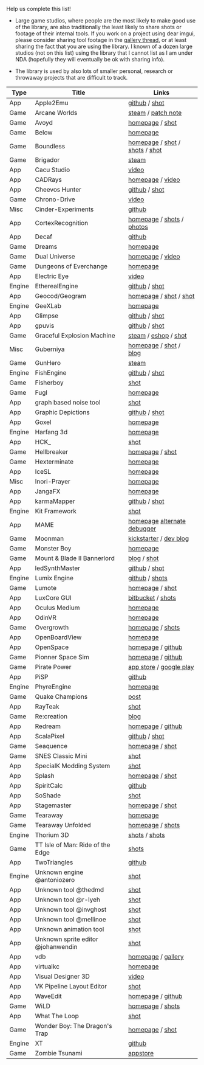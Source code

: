 Help us complete this list!

- Large game studios, where people are the most likely to make good use of the library, are also traditionally the least likely to share shots or footage of their internal tools. If you work on a project using dear imgui, please consider sharing tool footage in the [gallery thread](https://github.com/ocornut/imgui/issues/1269), or at least sharing the fact that you are using the library. I known of a dozen large studios (not on this list) using the library that I cannot list as I am under NDA (hopefully they will eventually be ok with sharing info).

- The library is used by also lots of smaller personal, research or throwaway projects that are difficult to track. 

| Type | Title | Links |
| ---- | ----- | ----- |
| App | Apple2Emu | [github](https://github.com/allender/apple2emu) / [shot](https://github.com/ocornut/imgui/issues/973#issuecomment-280105757)
| Game | Arcane Worlds | [steam](http://steamcommunity.com/app/269610) / [patch note](http://steamcommunity.com/app/269610/discussions/0/357288572127498771)
| Game | Avoyd | [homepage](https://www.enkisoftware.com) / [shot](https://github.com/ocornut/imgui/issues/707#issuecomment-226993714)
| Game | Below | [homepage](http://www.whatliesbelow.com)
| Game | Boundless | [homepage](http://playboundless.com) / [shot](https://github.com/ocornut/imgui/issues/539#issuecomment-234486231) / [shots](https://github.com/ocornut/imgui/issues/539#issuecomment-236357140) / [shot](https://github.com/ocornut/imgui/issues/973#issuecomment-276030982)
| Game | Brigador | [steam](http://store.steampowered.com/app/274500/Brigador_UpArmored_Edition)
| App | Cacu Studio | [video](https://v.qq.com/x/page/i0181kqlx02.html)
| App | CADRays | [homepage](https://www.opencascade.com/content/cadrays) / [video](https://www.youtube.com/watch?v=D6_uGxmhuVk) 
| App | Cheevos Hunter | [github](https://github.com/leiradel/CheevosHunter) / [shot](https://raw.githubusercontent.com/leiradel/CheevosHunter/master/ch.png)
| Game | Chrono-Drive | [video](https://www.youtube.com/watch?v=gFbh4wxZ6DE&feature=youtu.be&t=2m3s) |
| Misc | Cinder-Experiments | [github](https://github.com/simongeilfus/Cinder-Experiments)
| App | CortexRecognition | [homepage](http://www.recognitionrobotics.com) / [shots](https://github.com/ocornut/imgui/issues/123#issuecomment-114941904) / [photos](https://github.com/ocornut/imgui/issues/973#issuecomment-303784406)
| App | Decaf | [github](https://github.com/decaf-emu/decaf-emu)
| Game | Dreams | [homepage](http://dreams.mediamolecule.com) |
| Game | Dual Universe | [homepage](https://www.dualthegame.com) / [video](https://www.youtube.com/watch?v=WTvT4BAg7RI) |
| Game | Dungeons of Everchange | [homepage](http://www.darkgnosis.com/game/dungeons-of-everchange/) |
| App | Electric Eye | [video](https://www.youtube.com/watch?v=uEQ3be0ss2A)
| Engine | EtherealEngine | [github](https://github.com/volcoma/EtherealEngine) / [shot](https://github.com/ocornut/imgui/issues/973#issuecomment-276082731)
| App | Geocod/Geogram | [homepage](http://homepages.loria.fr/BLevy/GEOGRAM) / [shot](https://github.com/ocornut/imgui/issues/772#issuecomment-249678740) / [shot](https://github.com/ocornut/imgui/issues/772#issuecomment-270942101) |
| Engine | GeeXLab | [homepage](http://www.geeks3d.com/geexlab/)
| App | Glimpse | [github](https://github.com/glimpse-project/glimpse) / [shot](https://raw.githubusercontent.com/wiki/glimpse-project/glimpse/images/screenshot-2017-12-07.png)
| App | gpuvis | [github](https://github.com/mikesart/gpuvis) / [shot](https://github.com/ocornut/imgui/issues/1269#issuecomment-325657871)
| Game | Graceful Explosion Machine | [steam](http://store.steampowered.com/app/575450/Graceful_Explosion_Machine) / [eshop](http://www.nintendo.com/games/detail/graceful-explosion-machine-switch) / [shot](https://github.com/ocornut/imgui/issues/973#issuecomment-297435445)
| Misc | Guberniya | [homepage](http://www.pouet.net/prod.php?which=69652) / [shot](https://github.com/ocornut/imgui/issues/973#issuecomment-298192944) / [blog](http://www.lofibucket.com/articles/64k_intro.html#the-tool)
| Game | GunHero | [steam](http://store.steampowered.com/app/568840/GunHero/)
| Engine | FishEngine | [github](https://github.com/yushroom/FishEngine) / [shot](https://github.com/ocornut/imgui/issues/973#issuecomment-282622054)
| Game | Fisherboy | [shot](https://github.com/ocornut/imgui/issues/973#issuecomment-315665148) |
| Game | Fugl | [homepage](http://fuglgame.com) |
| App | graph based noise tool | [shot](https://github.com/ocornut/imgui/issues/973#issuecomment-288334906)
| App | Graphic Depictions | [github](https://github.com/blackhole89/graphicdepictions) / [shot](https://github.com/ocornut/imgui/issues/772#issuecomment-254023884) 
| App | Goxel | [homepage](https://guillaumechereau.github.io/goxel)
| Engine | Harfang 3d | [homepage](https://www.harfang3d.com)
| App | HCK_ | [shot](https://github.com/ocornut/imgui/issues/973#issuecomment-274636854)
| Game | Hellbreaker | [homepage](https://enhex.itch.io/hellbreaker) / [shot](https://img.itch.zone/aW1hZ2UvMTY5MjQ4Lzg2MTI5NC5qcGc=/original/1InRJS.jpg)
| Game | Hexterminate | [homepage](http://www.pedro-nunes.net/hexterminate/)
| App | IceSL | [homepage](http://shapeforge.loria.fr/icesl/)
| Misc | Inori-Prayer | [homepage](http://www.k2.t.u-tokyo.ac.jp/vision/WOW_TOKYO_AYABAMBI/index-e.html) 
| App | JangaFX | [homepage](https://jangafx.com/)
| App | karmaMapper | [github](https://github.com/Karma-Kusala/karmaMapper) / [shot](https://raw.githubusercontent.com/Karma-Kusala/karmaMapper/master/karmaMapper-cover-GIF.gif)
| Engine | Kit Framework | [shot](https://github.com/ocornut/imgui/issues/539#issuecomment-226131049)
| App | MAME | [homepage](http://mamedev.org/) [alternate debugger](https://github.com/ocornut/imgui/issues/539#issuecomment-211326923)
| Game | Moonman | [kickstarter](https://www.kickstarter.com/projects/eigenbom/moonman) / [dev blog](http://discuss.moonman.io/t/june-12-2016/1478)
| Game | Monster Boy | [homepage](http://www.monsterboy.com)
| Game | Mount & Blade II Bannerlord | [blog](https://www.taleworlds.com/en/Games/Bannerlord/Blog/25) / [shot](https://user-images.githubusercontent.com/8225057/30460822-b4e9cadc-99b9-11e7-97fd-377a615b1e4e.jpg)
| App | ledSynthMaster | [github](https://github.com/olekristensen/ledSynthMaster) / [shot](https://github.com/ocornut/imgui/issues/539#issuecomment-233914952)
| Engine | Lumix Engine | [github](https://github.com/nem0/LumixEngine) / [shots](https://github.com/ocornut/imgui/issues/1269#issuecomment-322048463)
| Game | Lumote | [homepage](http://www.luminawesome.com) / [shot](https://github.com/ocornut/imgui/issues/539#issuecomment-199952613)
| App | LuxCore GUI | [bitbucket](https://bitbucket.org/luxrender/luxrays/overview) / [shots](https://github.com/ocornut/imgui/issues/123#issuecomment-163197372)
| App | Oculus Medium | [homepage](https://www.oculus.com/medium/)
| App | OdinVR | [homepage](http://odenvr.com)
| Game | Overgrowth | [homepage](http://www.wolfire.com/overgrowth) / [shots](https://github.com/ocornut/imgui/issues/973#issuecomment-277081512)
| App | OpenBoardView | [homepage](http://openboardview.org)
| App | OpenSpace | [homepage](http://openspaceproject.com) / [github](https://github.OpenSpace/OpenSpace)
| Game | Pionner Space Sim | [homepage](https://pioneerspacesim.net/) / [github](https://github.com/pioneerspacesim/pioneer)
| Game | Pirate Power | [app store](https://itunes.apple.com/us/app/pirate-power/id605057245) / [google play](https://play.google.com/store/apps/details?id=com.godzilab.happypirate&hl=en)
| App | PiSP | [github](https://github.com/twentytwoo/PiSP)
| Engine | PhyreEngine | [homepage](http://rdwest.playstation.com/research-technology/phyreengine)
| Game | Quake Champions | [post](https://www.unknowncheats.me/forum/quake-champions/212973-quake-champions-using-imgui.html)
| App | RayTeak | [shot](https://github.com/ocornut/imgui/issues/772#issuecomment-248678671)
| Game | Re:creation | [blog](https://eliasdaler.github.io/) |
| App | Redream | [homepage](https://github.com/inolen/redream) / [github](https://github.com/inolen/redream/)
| App | ScalaPixel | [github](https://github.com/lapinozz/ScalaPixel) / [shot](https://github.com/ocornut/imgui/issues/772#issuecomment-248404445)
| Game | Seaquence | [homepage](http://okaynokay.xyz/seaquence) / [shot](https://github.com/ocornut/imgui/issues/973#issuecomment-308277401)
| Game | SNES Classic Mini | [shot](https://user-images.githubusercontent.com/8225057/31039823-4aef87e2-a581-11e7-8329-077f5ded258d.jpg)
| App | SpecialK Modding System | [shot](https://github.com/ocornut/imgui/issues/973#issuecomment-295128588)
| App | Splash | [homepage](https://github.com/paperManu/splash/wiki) / [shot](https://github.com/ocornut/imgui/issues/539#issuecomment-192671061)
| App | SpiritCalc | [github](https://github.com/ShrewdSpirit/SpiritCalc)
| App | SoShade | [shot](https://twitter.com/aiekick/status/915133246157008896)
| App | Stagemaster | [homepage](http://cityboundsim.com/devblog/introducing-stagemaster) / [shot](https://github.com/ocornut/imgui/issues/973#issuecomment-299647845)
| Game | Tearaway | [homepage](http://tearaway.mediamolecule.com/)
| Game | Tearaway Unfolded | [homepage](http://tearaway.mediamolecule.com/) / [shots](https://github.com/ocornut/imgui/issues/539#issuecomment-193710713)
| Engine | Thorium 3D | [shots](https://github.com/ocornut/imgui/issues/772#issuecomment-268208362) / [shots](https://github.com/ocornut/imgui/issues/973#issuecomment-286752876)
| Game | TT Isle of Man: Ride of the Edge | [shots](https://github.com/ocornut/imgui/issues/1269#issuecomment-322049726)
| App | TwoTriangles | [github](https://github.com/fabioarnold/TwoTriangles)
| Engine | Unknown engine @antoniozero | [shot](https://github.com/ocornut/imgui/issues/1269#issuecomment-320994182)
| App | Unknown tool @thedmd | [shot](https://github.com/ocornut/imgui/issues/772#issuecomment-239956235)
| App | Unknown tool @r-lyeh | [shot](https://github.com/ocornut/imgui/issues/772#issuecomment-244512595)
| App | Unknown tool @invghost | [shot](https://github.com/ocornut/imgui/issues/772#issuecomment-257132835)
| App | Unknown tool @mellinoe | [shot](https://github.com/ocornut/imgui/issues/973#issuecomment-274290052)
| App | Unknown animation tool | [shot](https://github.com/ocornut/imgui/issues/772#issuecomment-241142663)
| App | Unknown sprite editor @johanwendin | [shot](https://github.com/ocornut/imgui/issues/973#issuecomment-294857022)
| App | vdb | [homepage](https://lightbits.github.io/vdb/) / [gallery](https://github.com/lightbits/vdb/blob/master/gallery.md)
| App | virtualkc | [homepage](http://floooh.github.io/virtualkc) |
| App | Visual Designer 3D | [video](https://www.youtube.com/watch?v=211NzYhNSFQ)
| App | VK Pipeline Layout Editor | [shot](https://github.com/ocornut/imgui/issues/539#issuecomment-236273659)
| App | WaveEdit | [homepage](http://synthtech.com/waveedit/) / [github](https://github.com/AndrewBelt/WaveEdit)
| Game | WiLD | [homepage](http://www.wildsheepstudio.com) / [shots](https://github.com/ocornut/imgui/issues/539#issuecomment-193720307) |
| App | What The Loop | [shot](https://github.com/ocornut/imgui/issues/1269#issuecomment-332807951)
| Game | Wonder Boy: The Dragon's Trap | [homepage](http://www.TheDragonsTrap.com) / [shot](https://github.com/ocornut/imgui/issues/772#issuecomment-262975159) |
| Engine | XT | [github](https://github.com/invghost/XT) |
| Game | Zombie Tsunami | [appstore](https://itunes.apple.com/us/app/zombie-tsunami/id529652920?mt=8)